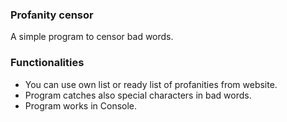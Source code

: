 ### Profanity censor

A simple program to censor bad words.

### Functionalities
* You can use own list or ready list of profanities from website. 
* Program catches also special characters in bad words.
* Program works in Console.   